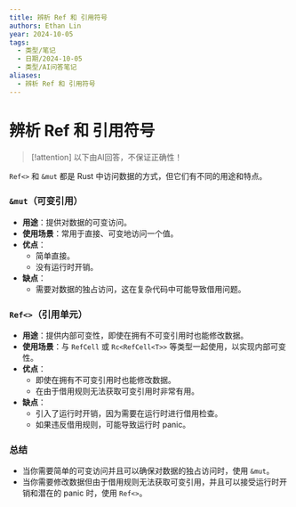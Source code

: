 ```yaml
---
title: 辨析 Ref 和 引用符号
authors: Ethan Lin
year: 2024-10-05
tags:
  - 类型/笔记
  - 日期/2024-10-05
  - 类型/AI问答笔记
aliases:
  - 辨析 Ref 和 引用符号
---
```

# 辨析 Ref 和 引用符号





> [!attention]
> 以下由AI回答，不保证正确性！





`Ref<>` 和 `&mut` 都是 Rust 中访问数据的方式，但它们有不同的用途和特点。

### `&mut`（可变引用）
- **用途**：提供对数据的可变访问。
- **使用场景**：常用于直接、可变地访问一个值。
- **优点**：
  - 简单直接。
  - 没有运行时开销。
- **缺点**：
  - 需要对数据的独占访问，这在复杂代码中可能导致借用问题。

### `Ref<>`（引用单元）
- **用途**：提供内部可变性，即使在拥有不可变引用时也能修改数据。
- **使用场景**：与 `RefCell` 或 `Rc<RefCell<T>>` 等类型一起使用，以实现内部可变性。
- **优点**：
  - 即使在拥有不可变引用时也能修改数据。
  - 在由于借用规则无法获取可变引用时非常有用。
- **缺点**：
  - 引入了运行时开销，因为需要在运行时进行借用检查。
  - 如果违反借用规则，可能导致运行时 panic。

### 总结
- 当你需要简单的可变访问并且可以确保对数据的独占访问时，使用 `&mut`。
- 当你需要修改数据但由于借用规则无法获取可变引用，并且可以接受运行时开销和潜在的 panic 时，使用 `Ref<>`。

